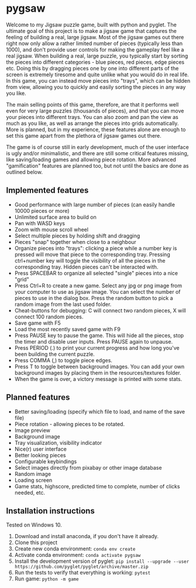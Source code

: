 # pygsaw
Welcome to my Jigsaw puzzle game, built with python and pyglet. The ultimate 
goal of this project is to make a jigsaw game that captures the feeling of 
building a real, large jigsaw. Most of the jigsaw games out there right now 
only allow a rather limited number of pieces (typically less than 1000), and 
don't provide user controls for making the gameplay feel like a real jigsaw. 
When building a real, large puzzle, you typically start by sorting the pieces 
into different categories - blue pieces, red pieces, edge pieces etc. Doing 
this by dragging pieces one by one into different parts of the screen is 
extremely tiresome and quite unlike what you would do in real life. In this 
game, you can instead move pieces into "trays", which can be hidden from view, 
allowing you to quickly and easily sorting the pieces in any way you like. 

The main selling points of this game, therefore, are that it performs well even 
for very large puzzles (thousands of pieces), and that you can move your pieces 
into different trays. You can also zoom and pan the view as much as you like, 
as well as arrange the pieces into grids automatically. More is planned, but 
in my experience, these features alone are enough to set this game apart from 
the plethora of jigsaw games out there.  

The game is of course still in early development, much of the user interface is 
ugly and/or minimalistic, and there are still some critical features missing, 
like saving/loading games and allowing piece rotation. More advanced 
"gamification" features are planned too, but not until the basics are done as 
outlined below.  

## Implemented features
* Good performance with large number of pieces (can easily handle 10000 pieces
 or more)
* Unlimited surface area to build on
* Pan with WASD keys
* Zoom with mouse scroll wheel
* Select multiple pieces by holding shift and dragging
* Pieces "snap" together when close to a neighbour
* Organize pieces into "trays": clicking a piece while a number key is pressed will move that piece to the corresponding tray. Pressing ctrl+number key will toggle the visibility of all the pieces in the corresponding tray. Hidden pieces can't be interacted with.
* Press SPACEBAR to organize all selected "single" pieces into a nice "grid"
* Press Ctrl+R to create a new game. Select any jpg or png image from your computer to use as jigsaw image. You can select the number of pieces to use in the dialog box. Press the random button to pick a random image from the last used folder.
* Cheat-buttons for debugging: C will connect two random pieces, X will connect 100 random pieces.
* Save game with F5
* Load the most recently saved game with F9
* Press PAUSE key to pause the game. This will hide all the pieces, stop the timer and disable user inputs. Press PAUSE again to unpause.
* Press PERIOD (.) to print your current progress and how long you've been building the current puzzle.
* Press COMMA (,) to toggle piece edges. 
* Press T to toggle between background images. You can add your own background images by placing them in the resources/textures folder.
* When the game is over, a victory message is printed with some stats. 

## Planned features
* Better saving/loading (specify which file to load, and name of the save file)
* Piece rotation - allowing pieces to be rotated.
* Image preview
* Background image
* Tray visualization, visibility indicator
* Nice(r) user interface
* Better looking pieces
* Configurable keybindings
* Select images directly from pixabay or other image database
* Random image
* Loading screen
* Game stats, highscore, predicted time to complete, number of clicks needed, etc.

## Installation instructions
Tested on Windows 10. 
1. Download and install anaconda, if you don't have it already.
1. Clone this project
1. Create new conda environment: ```conda env create```
1. Activate conda environment: ```conda activate pygsaw```
1. Install the development version of pyglet: ```pip install --upgrade --user https://github.com/pyglet/pyglet/archive/master.zip```
1. Run the tests to verify that everything is working: ```pytest```
1. Run game: ```python -m game```